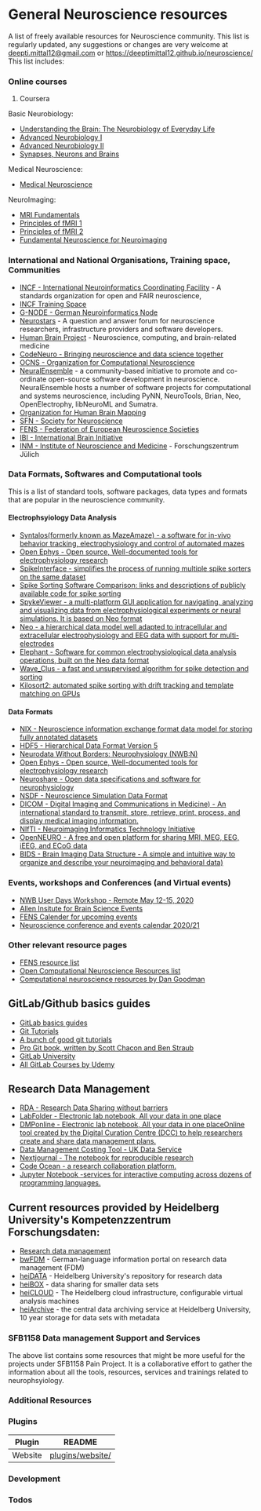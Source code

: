 # General Neuroscience resources

A list of freely available resources for Neuroscience community. This list is regularly updated, any suggestions or changes are very welcome at deepti.mittal12@gmail.com or https://deeptimittal12.github.io/neuroscience/ This list includes:

### Online courses 

1. Coursera   

Basic Neurobiology:
   - [Understanding the Brain: The Neurobiology of Everyday Life](https://www.coursera.org/course/neurobiology)
   - [Advanced Neurobiology I](https://www.coursera.org/learn/advanced-neurobiology1)
   - [Advanced Neurobiology II](https://www.coursera.org/learn/advancedneurobiologyii)
   - [Synapses, Neurons and Brains](https://www.coursera.org/learn/synapses) 
   

Medical Neuroscience:
   - [Medical Neuroscience](https://www.coursera.org/learn/medical-neuroscience)

NeuroImaging:
   - [MRI Fundamentals](https://www.coursera.org/learn/mri-fundamentals) 
   - [Principles of fMRI 1](https://www.coursera.org/learn/functional-mri) 
   - [Principles of fMRI 2](https://www.coursera.org/learn/functional-mri-2)
   - [Fundamental Neuroscience for Neuroimaging](https://www.coursera.org/learn/neuroscience-neuroimaging)


### International and National Organisations, Training space, Communities

- [INCF - International Neuroinformatics Coordinating Facility](https://www.incf.org/about) - A standards organization for  open and FAIR neuroscience, 
- [INCF Training Space](https://training.incf.org/)
- [G-NODE - German Neuroinformatics Node](http://www.g-node.org/)
- [Neurostars](https://neurostars.org/) - A question and answer forum for neuroscience researchers, infrastructure providers and software developers.
- [Human Brain Project](https://www.humanbrainproject.eu/en/) - Neuroscience, computing, and brain-related medicine
- [CodeNeuro - Bringing neuroscience and data science together](http://codeneuro.org/)
- [OCNS - Organization for Computational Neuroscience](http://www.cnsorg.org/)
- [NeuralEnsemble](http://neuralensemble.org/) - a community-based initiative to promote and co-ordinate open-source software development in neuroscience. NeuralEnsemble hosts a number of software projects for computational and systems neuroscience, including PyNN, NeuroTools, Brian, Neo, OpenElectrophy, libNeuroML and Sumatra. 
- [Organization for Human Brain Mapping](https://www.humanbrainmapping.org)
- [SFN - Society for Neuroscience](https://www.sfn.org/)
- [FENS -  Federation of European Neuroscience Societies](https://www.fens.org/)
- [IBI - International Brain Initiative](https://www.internationalbraininitiative.org/)
- [INM - Institute of Neuroscience and Medicine](https://www.fz-juelich.de/inm/DE/) - Forschungszentrum Jülich


### Data Formats, Softwares and Computational tools

This is a list of standard tools, software packages, data types and formats that are popular in the neuroscience community. 

#### Electrophsyiology Data Analysis

- [Syntalos(formerly known as MazeAmaze) - a software for in-vivo behavior tracking, electrophysiology and control of automated mazes](https://github.com/bothlab/syntalos)
- [Open Ephys - Open source, Well-documented tools for electrophysiology research](https://open-ephys.org/about-us-overview)
- [SpikeInterface - simplifies the process of running multiple spike sorters on the same dataset](https://open-ephys.org/spikeinterface)
- [Spike Sorting Software Comparison: links and descriptions of publicly available code for spike sorting](https://simonster.github.io/SpikeSortingSoftware/)
- [SpykeViewer -  a multi-platform GUI application for navigating, analyzing and visualizing data from electrophysiological experiments or neural simulations. It is based on Neo format](http://neuralensemble.org/SpykeViewer/)
- [Neo -   a hierarchical data model well adapted to intracellular and extracellular electrophysiology and EEG data with support for multi-electrodes](http://neuralensemble.org/neo/)
- [Elephant - Software for common electrophysiological data analysis operations, built on the Neo data format](http://neuralensemble.org/elephant/)
- [Wave_Clus - a fast and unsupervised algorithm for spike detection and sorting](https://github.com/csn-le/wave_clus/wiki)
- [Kilosort2: automated spike sorting with drift tracking and template matching on GPUs](https://github.com/MouseLand/Kilosort2)


#### Data Formats

- [NIX - Neuroscience information exchange format data model for storing fully annotated datasets](http://g-node.github.io/nix/)
- [HDF5 - Hierarchical Data Format Version 5 ](https://support.hdfgroup.org/HDF5/whatishdf5.html)
- [Neurodata Without Borders: Neurophysiology (NWB:N)](https://www.nwb.org/how-to-use/)
- [Open Ephys - Open source, Well-documented tools for electrophysiology research](https://open-ephys.org/about-us-overview)
 - [Neuroshare - Open data specifications and software for neurophysiology](http://www.g-node.org/projects/neuroshare-tools)
 - [NSDF - Neuroscience Simulation Data Format](https://github.com/nsdf/nsdf)
 - [DICOM - Digital Imaging and Communications in Medicine) - An international standard to transmit, store, retrieve, print, process, and display medical imaging information.](https://www.dicomstandard.org/)
 - [NIfTI - Neuroimaging Informatics Technology Initiative ](https://nifti.nimh.nih.gov/)
 - [OpenNEURO - A free and open platform for sharing MRI, MEG, EEG, iEEG, and ECoG data](https://openneuro.org/)
 - [BIDS - Brain Imaging Data Structure - A simple and intuitive way to organize and describe your neuroimaging and behavioral data)](https://bids.neuroimaging.io/)
      
### Events, workshops and Conferences (and Virtual events)

- [NWB User Days Workshop - Remote May 12-15, 2020](https://neurodatawithoutborders.github.io/nwb_hackathons/HCK08_2020_Remote/)
- [Allen Insitute for Brain Science Events](https://alleninstitute.org/what-we-do/brain-science/events-training/)
- [FENS Calender for upcoming events](https://www.fens.org/News-Activities/Calendar/Virtual-event/)
- [Neuroscience conference and events calendar 2020/21](https://www.abcam.com/neuroscience/neuroscience-conference-and-events-calendar)

### Other relevant resource pages

- [FENS resource list](https://www.fens.org/News-Activities/News/2020/03/Online-neuroscience-resources/)
- [Open Computational Neuroscience Resources list](https://github.com/asoplata/open-computational-neuroscience-resources/blob/master/README.md#meta-resources)
- [Computational neuroscience resources by Dan Goodman](http://neural-reckoning.org/comp-neuro-resources.html)

## GitLab/Github basics guides

- [GitLab basics guides](https://docs.gitlab.com/ee/gitlab-basics/)
- [Git Tutorials](https://www.atlassian.com/git/tutorials)
- [A bunch of good git tutorials](https://gist.github.com/jaseemabid/1321592)
- [Pro Git book, written by Scott Chacon and Ben Straub](https://git-scm.com/book/en/v2)
- [GitLab University](https://docs.gitlab.com/ee/university/)
- [All GitLab Courses by Udemy](https://www.udemy.com/topic/gitlab/)


## Research Data Management

- [RDA - Research Data Sharing without barriers](https://www.rd-alliance.org/)
- [LabFolder - Electronic lab notebook, All your data in one place](https://www.labfolder.com/)
- [DMPonline - Electronic lab notebook, All your data in one placeOnline tool created by the Digital Curation Centre (DCC) to help researchers create and share data management plans.](https://dmponline.dcc.ac.uk/)
- [Data Management Costing Tool - UK Data Service](https://www.ukdataservice.ac.uk/manage-data/plan/costing)
- [Nextjournal - The notebook for reproducible research](https://nextjournal.com/)
- [Code Ocean - a research collaboration platform.](https://codeocean.com/)
- [Jupyter Notebook -services for interactive computing across dozens of programming languages.](https://jupyter.org/)


##  Current resources provided by Heidelberg University's Kompetenzzentrum Forschungsdaten:
* [Research data management](https://www.ub.uni-heidelberg.de/cgi-bin/kurse/schulungen.cgi?aktion=detail;titel_id=307;sprache=GER)
* [bwFDM](https://www.forschungsdaten.info/) - German-language information portal on research data management (FDM)
* [heiDATA](https://www.urz.uni-heidelberg.de/de/heibox) - Heidelberg University's repository for research data 
* [heiBOX](https://www.urz.uni-heidelberg.de/de/heibox) - data sharing for smaller data sets
* [heiCLOUD](https://heicloud.uni-heidelberg.de/heiCLOUD) - The Heidelberg cloud infrastructure, configurable virtual analysis machines 
* [heiArchive](https://heiarchive.uni-heidelberg.de/) - the central data archiving service at Heidelberg University, 10 year storage for data sets with metadata

### SFB1158  Data management Support and Services
The above list contains some resources that might be more useful for the projects under SFB1158 Pain Project. It is a collaborative effort to gather the information about all the tools, resources, services and trainings related to neurophsyiology.

### Additional Resources

### Plugins

| Plugin  | README                                       |
| ------- | -------------------------------------------- |
| Website | [plugins/website/](hhttps://www.sfb1158.de/) |


### Development

### Todos


